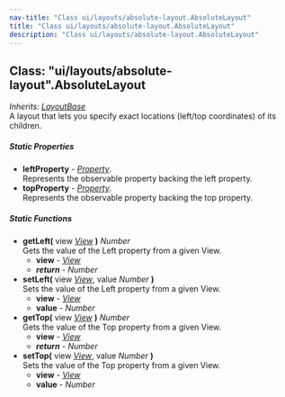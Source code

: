 ```yaml
---
nav-title: "Class ui/layouts/absolute-layout.AbsoluteLayout"
title: "Class ui/layouts/absolute-layout.AbsoluteLayout"
description: "Class ui/layouts/absolute-layout.AbsoluteLayout"
---
```

## Class: "ui/layouts/absolute-layout".AbsoluteLayout  
_Inherits:_ [_LayoutBase_](../../../ui/layouts/layout-base/LayoutBase.md)  
A layout that lets you specify exact locations (left/top coordinates) of its children.

##### Static Properties
 - **leftProperty** - [_Property_](../../../ui/core/dependency-observable/Property.md).    
  Represents the observable property backing the left property.
 - **topProperty** - [_Property_](../../../ui/core/dependency-observable/Property.md).    
  Represents the observable property backing the top property.

##### Static Functions
 - **getLeft(** view [_View_](../../../ui/core/view/View.md) **)** _Number_  
     Gets the value of the Left property from a given View.
   - **view** - [_View_](../../../ui/core/view/View.md)
   - _**return**_ - _Number_
 - **setLeft(** view [_View_](../../../ui/core/view/View.md), value _Number_ **)**  
     Sets the value of the Left property from a given View.
   - **view** - [_View_](../../../ui/core/view/View.md)
   - **value** - _Number_
 - **getTop(** view [_View_](../../../ui/core/view/View.md) **)** _Number_  
     Gets the value of the Top property from a given View.
   - **view** - [_View_](../../../ui/core/view/View.md)
   - _**return**_ - _Number_
 - **setTop(** view [_View_](../../../ui/core/view/View.md), value _Number_ **)**  
     Sets the value of the Top property from a given View.
   - **view** - [_View_](../../../ui/core/view/View.md)
   - **value** - _Number_